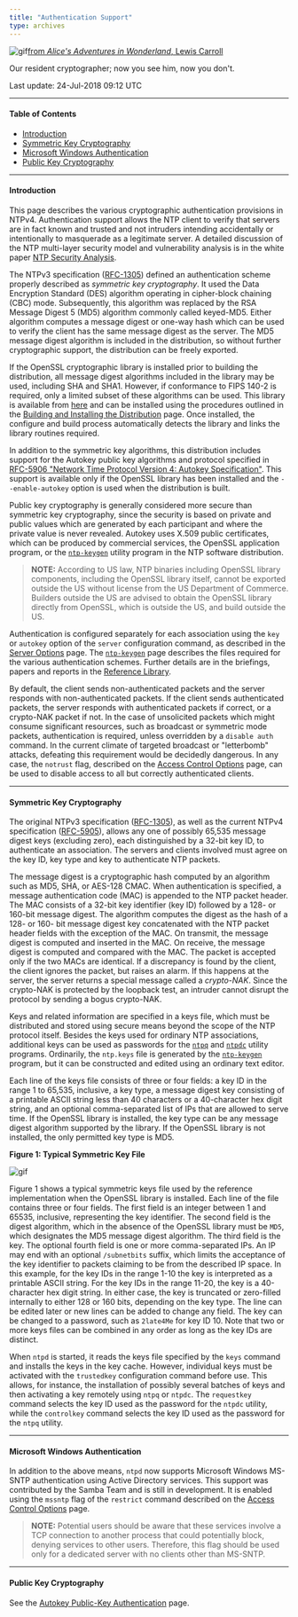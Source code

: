 ```yaml
---
title: "Authentication Support"
type: archives
---
```


![gif](/documentation/pic/alice44.gif)[from _Alice's Adventures in Wonderland_, Lewis Carroll](/reflib/pictures/)

Our resident cryptographer; now you see him, now you don't.

Last update: 24-Jul-2018 09:12 UTC

* * *

#### Table of Contents

*   [Introduction](/documentation/4.2.8-series/authentic/#introduction)
*   [Symmetric Key Cryptography](/documentation/4.2.8-series/authentic/#symmetric-key-cryptography)
*   [Microsoft Windows Authentication](/documentation/4.2.8-series/authentic/#microsoft-windows-authentication)
*   [Public Key Cryptography](/documentation/4.2.8-series/authentic/#public-key-cryptography)

* * *

#### Introduction

This page describes the various cryptographic authentication provisions in NTPv4. Authentication support allows the NTP client to verify that servers are in fact known and trusted and not intruders intending accidentally or intentionally to masquerade as a legitimate server. A detailed discussion of the NTP multi-layer security model and vulnerability analysis is in the white paper [NTP Security Analysis](/reflib/security/).

The NTPv3 specification ([RFC-1305](/reflib/rfc/rfc1305/rfc1305b.pdf)) defined an authentication scheme properly described as _symmetric key cryptography_. It used the Data Encryption Standard (DES) algorithm operating in cipher-block chaining (CBC) mode. Subsequently, this algorithm was replaced by the RSA Message Digest 5 (MD5) algorithm commonly called keyed-MD5. Either algorithm computes a message digest or one-way hash which can be used to verify the client has the same message digest as the server. The MD5 message digest algorithm is included in the distribution, so without further cryptographic support, the distribution can be freely exported.

If the OpenSSL cryptographic library is installed prior to building the distribution, all message digest algorithms included in the library may be used, including SHA and SHA1. However, if conformance to FIPS 140-2 is required, only a limited subset of these algorithms can be used. This library is available from [here](https://www.openssl.org) and can be installed using the procedures outlined in the [Building and Installing the Distribution](/documentation/4.2.8-series/build/) page. Once installed, the configure and build process automatically detects the library and links the library routines required.

In addition to the symmetric key algorithms, this distribution includes support for the Autokey public key algorithms and protocol specified in [RFC-5906 "Network Time Protocol Version 4: Autokey Specification"](/reflib/rfc/rfc5906.txt). This support is available only if the OpenSSL library has been installed and the <code>\-\-enable-autokey</code> option is used when the distribution is built.

Public key cryptography is generally considered more secure than symmetric key cryptography, since the security is based on private and public values which are generated by each participant and where the private value is never revealed. Autokey uses X.509 public certificates, which can be produced by commercial services, the OpenSSL application program, or the [<code>ntp-keygen</code>](/documentation/4.2.8-series/keygen/) utility program in the NTP software distribution.

> **NOTE:** According to US law, NTP binaries including OpenSSL library components, including the OpenSSL library itself, cannot be exported outside the US without license from the US Department of Commerce. Builders outside the US are advised to obtain the OpenSSL library directly from OpenSSL, which is outside the US, and build outside the US.

Authentication is configured separately for each association using the <code>key</code> or <code>autokey</code> option of the <code>server</code> configuration command, as described in the [Server Options](/documentation/4.2.8-series/confopt/#server-command-options) page. The [<code>ntp-keygen</code>](/documentation/4.2.8-series/keygen/) page describes the files required for the various authentication schemes. Further details are in the briefings, papers and reports in the [Reference Library](/reflib/).

By default, the client sends non-authenticated packets and the server responds with non-authenticated packets. If the client sends authenticated packets, the server responds with authenticated packets if correct, or a crypto-NAK packet if not. In the case of unsolicited packets which might consume significant resources, such as broadcast or symmetric mode packets, authentication is required, unless overridden by a <code>disable auth</code> command. In the current climate of targeted broadcast or "letterbomb" attacks, defeating this requirement would be decidedly dangerous. In any case, the <code>notrust</code> flag, described on the [Access Control Options](/documentation/4.2.8-series/accopt/) page, can be used to disable access to all but correctly authenticated clients.

* * *

#### Symmetric Key Cryptography

The original NTPv3 specification ([RFC-1305](/reflib/rfc/rfc1305/rfc1305b.pdf)), as well as the current NTPv4 specification ([RFC-5905](/reflib/rfc/rfc5905.txt)), allows any one of possibly 65,535 message digest keys (excluding zero), each distinguished by a 32-bit key ID, to authenticate an association. The servers and clients involved must agree on the key ID, key type and key to authenticate NTP packets.

The message digest is a cryptographic hash computed by an algorithm such as MD5, SHA, or AES-128 CMAC. When authentication is specified, a message authentication code (MAC) is appended to the NTP packet header. The MAC consists of a 32-bit key identifier (key ID) followed by a 128- or 160-bit message digest. The algorithm computes the digest as the hash of a 128- or 160- bit message digest key concatenated with the NTP packet header fields with the exception of the MAC. On transmit, the message digest is computed and inserted in the MAC. On receive, the message digest is computed and compared with the MAC. The packet is accepted only if the two MACs are identical. If a discrepancy is found by the client, the client ignores the packet, but raises an alarm. If this happens at the server, the server returns a special message called a _crypto-NAK_. Since the crypto-NAK is protected by the loopback test, an intruder cannot disrupt the protocol by sending a bogus crypto-NAK.

Keys and related information are specified in a keys file, which must be distributed and stored using secure means beyond the scope of the NTP protocol itself. Besides the keys used for ordinary NTP associations, additional keys can be used as passwords for the [<code>ntpq</code>](/documentation/4.2.8-series/ntpq/) and [<code>ntpdc</code>](/documentation/4.2.8-series/ntpdc/) utility programs. Ordinarily, the <code>ntp.keys</code> file is generated by the [<code>ntp-keygen</code>](/documentation/4.2.8-series/keygen/) program, but it can be constructed and edited using an ordinary text editor.

Each line of the keys file consists of three or four fields: a key ID in the range 1 to 65,535, inclusive, a key type, a message digest key consisting of a printable ASCII string less than 40 characters or a 40-character hex digit string, and an optional comma-separated list of IPs that are allowed to serve time. If the OpenSSL library is installed, the key type can be any message digest algorithm supported by the library. If the OpenSSL library is not installed, the only permitted key type is MD5.

**Figure 1: Typical Symmetric Key File**

![gif](/documentation/pic/md5.png)

Figure 1 shows a typical symmetric keys file used by the reference implementation when the OpenSSL library is installed. Each line of the file contains three or four fields. The first field is an integer between 1 and 65535, inclusive, representing the key identifier. The second field is the digest algorithm, which in the absence of the OpenSSL library must be <code>MD5</code>, which designates the MD5 message digest algorithm. The third field is the key. The optional fourth field is one or more comma-separated IPs. An IP may end with an optional <code>/subnetbits</code> suffix, which limits the acceptance of the key identifier to packets claiming to be from the described IP space. In this example, for the key IDs in the range 1-10 the key is interpreted as a printable ASCII string. For the key IDs in the range 11-20, the key is a 40-character hex digit string. In either case, the key is truncated or zero-filled internally to either 128 or 160 bits, depending on the key type. The line can be edited later or new lines can be added to change any field. The key can be changed to a password, such as <code>2late4Me</code> for key ID 10. Note that two or more keys files can be combined in any order as long as the key IDs are distinct.

When <code>ntpd</code> is started, it reads the keys file specified by the <code>keys</code> command and installs the keys in the key cache. However, individual keys must be activated with the <code>trustedkey</code> configuration command before use. This allows, for instance, the installation of possibly several batches of keys and then activating a key remotely using <code>ntpq</code> or <code>ntpdc</code>. The <code>requestkey</code> command selects the key ID used as the password for the <code>ntpdc</code> utility, while the <code>controlkey</code> command selects the key ID used as the password for the <code>ntpq</code> utility.

* * *

#### Microsoft Windows Authentication

In addition to the above means, <code>ntpd</code> now supports Microsoft Windows MS-SNTP authentication using Active Directory services. This support was contributed by the Samba Team and is still in development. It is enabled using the <code>mssntp</code> flag of the <code>restrict</code> command described on the [Access Control Options](/documentation/4.2.8-series/accopt/#commands-and-options) page.

> **NOTE:** Potential users should be aware that these services involve a TCP connection to another process that could potentially block, denying services to other users. Therefore, this flag should be used only for a dedicated server with no clients other than MS-SNTP.

* * *

#### Public Key Cryptography

See the [Autokey Public-Key Authentication](/documentation/4.2.8-series/autokey/) page.
